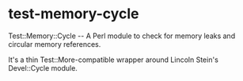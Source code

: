 # test-memory-cycle

Test::Memory::Cycle -- A Perl module to check for memory leaks and circular memory references.

It's a thin Test::More-compatible wrapper around Lincoln Stein's
Devel::Cycle module.
